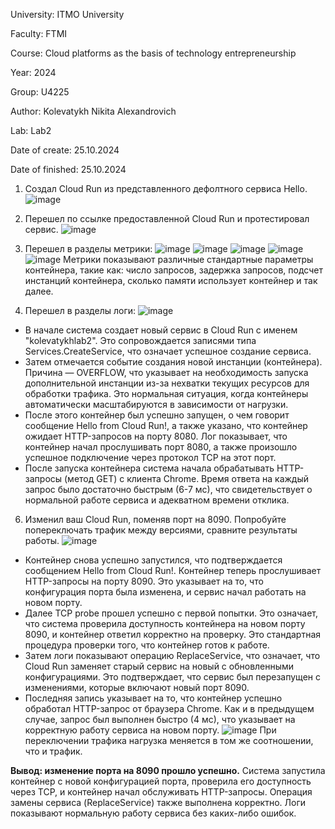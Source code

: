University: ITMO University

Faculty: FTMI

Course: Cloud platforms as the basis of technology entrepreneurship

Year: 2024

Group: U4225

Author: Kolevatykh Nikita Alexandrovich

Lab: Lab2

Date of create: 25.10.2024

Date of finished: 25.10.2024

1. Создал Cloud Run из представленного дефолтного сервиса Hello. 
![image](https://github.com/user-attachments/assets/fae21670-9401-4d6b-941e-bbcc2ba99e4b)

2. Перешел по ссылке предоставленной Cloud Run и протестировал сервис.
![image](https://github.com/user-attachments/assets/43f47a48-a3ae-4f98-8ecf-b00a023acf06)

3. Перешел в разделы метрики:
![image](https://github.com/user-attachments/assets/4e01bab1-1a1e-43ce-b6a1-4dbf2a32032d)
![image](https://github.com/user-attachments/assets/39bb2bb0-11f6-4ea7-98bc-b62bad05819b)
![image](https://github.com/user-attachments/assets/b3140f5f-f43e-4d2b-af7c-bf5fe68da486)
![image](https://github.com/user-attachments/assets/ec665f39-9e95-4075-9671-edf8d612a2b2)
![image](https://github.com/user-attachments/assets/1f9919b3-b5b4-4924-925e-555441c1fda7)
Метрики показывают различные стандартные параметры контейнера, такие как: число запросов, задержка запросов, подсчет инстанций контейнера, сколько памяти использует контейнер и так далее.

5. Перешел в разделы логи:
![image](https://github.com/user-attachments/assets/7173609c-a892-4b14-bda2-ac12eb892310)
- В начале система создает новый сервис в Cloud Run с именем "kolevatykhlab2". Это сопровождается записями типа Services.CreateService, что означает успешное создание сервиса.
- Затем отмечается событие создания новой инстанции (контейнера). Причина — OVERFLOW, что указывает на необходимость запуска дополнительной инстанции из-за нехватки текущих ресурсов для обработки трафика. Это нормальная ситуация, когда контейнеры автоматически масштабируются в зависимости от нагрузки.
- После этого контейнер был успешно запущен, о чем говорит сообщение Hello from Cloud Run!, а также указано, что контейнер ожидает HTTP-запросов на порту 8080. Лог показывает, что контейнер начал прослушивать порт 8080, а также произошло успешное подключение через протокол TCP на этот порт.
- После запуска контейнера система начала обрабатывать HTTP-запросы (метод GET) с клиента Chrome. Время ответа на каждый запрос было достаточно быстрым (6-7 мс), что свидетельствует о нормальной работе сервиса и адекватном времени отклика.

6. Изменил ваш Cloud Run, поменяв порт на 8090. Попробуйте попереключать трафик между версиями, сравните результаты работы.
![image](https://github.com/user-attachments/assets/b8b60320-af17-44ea-bfb1-e4943db95476)
- Контейнер снова успешно запустился, что подтверждается сообщением Hello from Cloud Run!. Контейнер теперь прослушивает HTTP-запросы на порту 8090. Это указывает на то, что конфигурация порта была изменена, и сервис начал работать на новом порту.
- Далее TCP probe прошел успешно с первой попытки. Это означает, что система проверила доступность контейнера на новом порту 8090, и контейнер ответил корректно на проверку. Это стандартная процедура проверки того, что контейнер готов к работе.
- Затем логи показывают операцию ReplaceService, что означает, что Cloud Run заменяет старый сервис на новый с обновленными конфигурациями. Это подтверждает, что сервис был перезапущен с изменениями, которые включают новый порт 8090.
- Последняя запись указывает на то, что контейнер успешно обработал HTTP-запрос от браузера Chrome. Как и в предыдущем случае, запрос был выполнен быстро (4 мс), что указывает на корректную работу сервиса на новом порту.
![image](https://github.com/user-attachments/assets/3e20bdc0-ec92-4139-bfb8-052083b75beb)
При переключении трафика нагрузка меняется в том же соотношении, что и трафик.

**Вывод: изменение порта на 8090 прошло успешно.**
Система запустила контейнер с новой конфигурацией порта, проверила его доступность через TCP, и контейнер начал обслуживать HTTP-запросы. Операция замены сервиса (ReplaceService) также выполнена корректно. Логи показывают нормальную работу сервиса без каких-либо ошибок.



